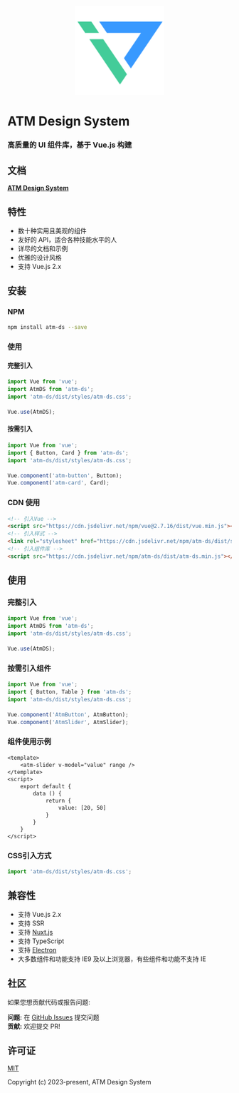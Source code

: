 <p align="center">
    <a href="https://github.com/AnswerLau/atm-ds">
        <img width="200" src="./assets/logo.png">
    </a>
</p>

<h1>
ATM Design System
    <h3>高质量的 UI 组件库，基于 Vue.js 构建</h3>
</h1>

## 文档

**[ATM Design System](https://github.com/AnswerLau/atm-ds)**

## 特性

- 数十种实用且美观的组件
- 友好的 API，适合各种技能水平的人
- 详尽的文档和示例
- 优雅的设计风格
- 支持 Vue.js 2.x

## 安装

### NPM

```bash
npm install atm-ds --save
```

### 使用

#### 完整引入

```js
import Vue from 'vue';
import AtmDS from 'atm-ds';
import 'atm-ds/dist/styles/atm-ds.css';

Vue.use(AtmDS);
```

#### 按需引入

```js
import Vue from 'vue';
import { Button, Card } from 'atm-ds';
import 'atm-ds/dist/styles/atm-ds.css';

Vue.component('atm-button', Button);
Vue.component('atm-card', Card);
```

### CDN 使用

```html
<!-- 引入Vue -->
<script src="https://cdn.jsdelivr.net/npm/vue@2.7.16/dist/vue.min.js"></script>
<!-- 引入样式 -->
<link rel="stylesheet" href="https://cdn.jsdelivr.net/npm/atm-ds/dist/styles/atm-ds.css">
<!-- 引入组件库 -->
<script src="https://cdn.jsdelivr.net/npm/atm-ds/dist/atm-ds.min.js"></script>
```

## 使用

### 完整引入

```js
import Vue from 'vue';
import AtmDS from 'atm-ds';
import 'atm-ds/dist/styles/atm-ds.css';

Vue.use(AtmDS);
```

### 按需引入组件

```js
import Vue from 'vue';
import { Button, Table } from 'atm-ds';
import 'atm-ds/dist/styles/atm-ds.css';

Vue.component('AtmButton', AtmButton);
Vue.component('AtmSlider', AtmSlider);
```

### 组件使用示例

```vue
<template>
    <atm-slider v-model="value" range />
</template>
<script>
    export default {
        data () {
            return {
                value: [20, 50]
            }
        }
    }
</script>
```

### CSS引入方式
```js
import 'atm-ds/dist/styles/atm-ds.css';
```

## 兼容性

- 支持 Vue.js 2.x
- 支持 SSR
- 支持 [Nuxt.js](https://nuxtjs.org/)
- 支持 TypeScript
- 支持 [Electron](http://electron.atom.io/)
- 大多数组件和功能支持 IE9 及以上浏览器，有些组件和功能不支持 IE

## 社区

如果您想贡献代码或报告问题:

**问题:** 在 [GitHub Issues](https://github.com/AnswerLau/atm-ds/issues) 提交问题  
**贡献:** 欢迎提交 PR!

## 许可证
[MIT](http://opensource.org/licenses/MIT)

Copyright (c) 2023-present, ATM Design System
